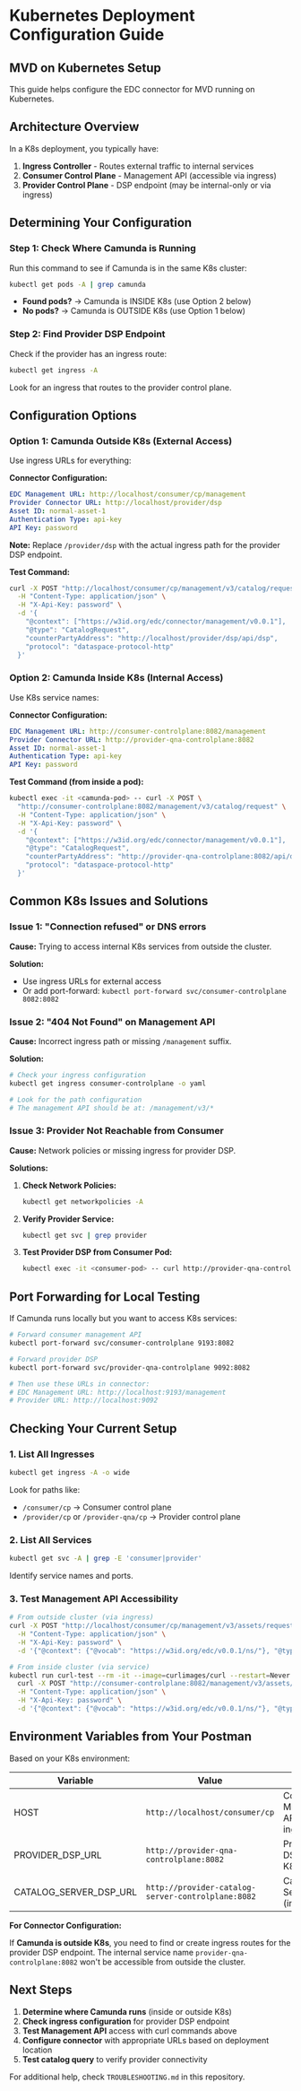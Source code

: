 # Kubernetes Deployment Configuration Guide

## MVD on Kubernetes Setup

This guide helps configure the EDC connector for MVD running on Kubernetes.

## Architecture Overview

In a K8s deployment, you typically have:

1. **Ingress Controller** - Routes external traffic to internal services
2. **Consumer Control Plane** - Management API (accessible via ingress)
3. **Provider Control Plane** - DSP endpoint (may be internal-only or via ingress)

## Determining Your Configuration

### Step 1: Check Where Camunda is Running

Run this command to see if Camunda is in the same K8s cluster:

```bash
kubectl get pods -A | grep camunda
```

- **Found pods?** → Camunda is INSIDE K8s (use Option 2 below)
- **No pods?** → Camunda is OUTSIDE K8s (use Option 1 below)

### Step 2: Find Provider DSP Endpoint

Check if the provider has an ingress route:

```bash
kubectl get ingress -A
```

Look for an ingress that routes to the provider control plane.

## Configuration Options

### Option 1: Camunda Outside K8s (External Access)

Use ingress URLs for everything:

**Connector Configuration:**
```yaml
EDC Management URL: http://localhost/consumer/cp/management
Provider Connector URL: http://localhost/provider/dsp
Asset ID: normal-asset-1
Authentication Type: api-key
API Key: password
```

**Note:** Replace `/provider/dsp` with the actual ingress path for the provider DSP endpoint.

**Test Command:**
```bash
curl -X POST "http://localhost/consumer/cp/management/v3/catalog/request" \
  -H "Content-Type: application/json" \
  -H "X-Api-Key: password" \
  -d '{
    "@context": ["https://w3id.org/edc/connector/management/v0.0.1"],
    "@type": "CatalogRequest",
    "counterPartyAddress": "http://localhost/provider/dsp/api/dsp",
    "protocol": "dataspace-protocol-http"
  }'
```

### Option 2: Camunda Inside K8s (Internal Access)

Use K8s service names:

**Connector Configuration:**
```yaml
EDC Management URL: http://consumer-controlplane:8082/management
Provider Connector URL: http://provider-qna-controlplane:8082
Asset ID: normal-asset-1
Authentication Type: api-key
API Key: password
```

**Test Command (from inside a pod):**
```bash
kubectl exec -it <camunda-pod> -- curl -X POST \
  "http://consumer-controlplane:8082/management/v3/catalog/request" \
  -H "Content-Type: application/json" \
  -H "X-Api-Key: password" \
  -d '{
    "@context": ["https://w3id.org/edc/connector/management/v0.0.1"],
    "@type": "CatalogRequest",
    "counterPartyAddress": "http://provider-qna-controlplane:8082/api/dsp",
    "protocol": "dataspace-protocol-http"
  }'
```

## Common K8s Issues and Solutions

### Issue 1: "Connection refused" or DNS errors

**Cause:** Trying to access internal K8s services from outside the cluster.

**Solution:**
- Use ingress URLs for external access
- Or add port-forward: `kubectl port-forward svc/consumer-controlplane 8082:8082`

### Issue 2: "404 Not Found" on Management API

**Cause:** Incorrect ingress path or missing `/management` suffix.

**Solution:**
```bash
# Check your ingress configuration
kubectl get ingress consumer-controlplane -o yaml

# Look for the path configuration
# The management API should be at: /management/v3/*
```

### Issue 3: Provider Not Reachable from Consumer

**Cause:** Network policies or missing ingress for provider DSP.

**Solutions:**

1. **Check Network Policies:**
   ```bash
   kubectl get networkpolicies -A
   ```

2. **Verify Provider Service:**
   ```bash
   kubectl get svc | grep provider
   ```

3. **Test Provider DSP from Consumer Pod:**
   ```bash
   kubectl exec -it <consumer-pod> -- curl http://provider-qna-controlplane:8082/api/dsp
   ```

## Port Forwarding for Local Testing

If Camunda runs locally but you want to access K8s services:

```bash
# Forward consumer management API
kubectl port-forward svc/consumer-controlplane 9193:8082

# Forward provider DSP
kubectl port-forward svc/provider-qna-controlplane 9092:8082

# Then use these URLs in connector:
# EDC Management URL: http://localhost:9193/management
# Provider URL: http://localhost:9092
```

## Checking Your Current Setup

### 1. List All Ingresses
```bash
kubectl get ingress -A -o wide
```

Look for paths like:
- `/consumer/cp` → Consumer control plane
- `/provider/cp` or `/provider-qna/cp` → Provider control plane

### 2. List All Services
```bash
kubectl get svc -A | grep -E 'consumer|provider'
```

Identify service names and ports.

### 3. Test Management API Accessibility
```bash
# From outside cluster (via ingress)
curl -X POST "http://localhost/consumer/cp/management/v3/assets/request" \
  -H "Content-Type: application/json" \
  -H "X-Api-Key: password" \
  -d '{"@context": {"@vocab": "https://w3id.org/edc/v0.0.1/ns/"}, "@type": "QuerySpec"}'

# From inside cluster (via service)
kubectl run curl-test --rm -it --image=curlimages/curl --restart=Never -- \
  curl -X POST "http://consumer-controlplane:8082/management/v3/assets/request" \
  -H "Content-Type: application/json" \
  -H "X-Api-Key: password" \
  -d '{"@context": {"@vocab": "https://w3id.org/edc/v0.0.1/ns/"}, "@type": "QuerySpec"}'
```

## Environment Variables from Your Postman

Based on your K8s environment:

| Variable | Value | Usage |
|----------|-------|-------|
| HOST | `http://localhost/consumer/cp` | Consumer Management API (via ingress) |
| PROVIDER_DSP_URL | `http://provider-qna-controlplane:8082` | Provider DSP (internal K8s service) |
| CATALOG_SERVER_DSP_URL | `http://provider-catalog-server-controlplane:8082` | Catalog Server DSP (internal) |

**For Connector Configuration:**

If **Camunda is outside K8s**, you need to find or create ingress routes for the provider DSP endpoint. The internal service name `provider-qna-controlplane:8082` won't be accessible from outside the cluster.

## Next Steps

1. **Determine where Camunda runs** (inside or outside K8s)
2. **Check ingress configuration** for provider DSP endpoint
3. **Test Management API** access with curl commands above
4. **Configure connector** with appropriate URLs based on deployment location
5. **Test catalog query** to verify provider connectivity

For additional help, check `TROUBLESHOOTING.md` in this repository.
